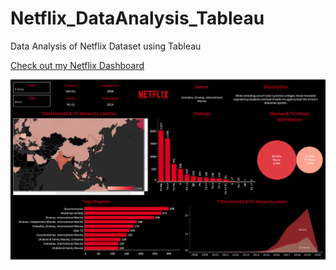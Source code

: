 # Netflix_DataAnalysis_Tableau
Data Analysis of Netflix Dataset using Tableau

[Check out my Netflix Dashboard](https://public.tableau.com/app/profile/manavi.ghorpade/viz/Netflixdashboard_17170587202380/Netflix?publish=yes)


![Alt text](https://github.com/Manavi-ghorpade/Netflix_DataAnalysis_Tableau/blob/main/Netflix.png?raw=true)
